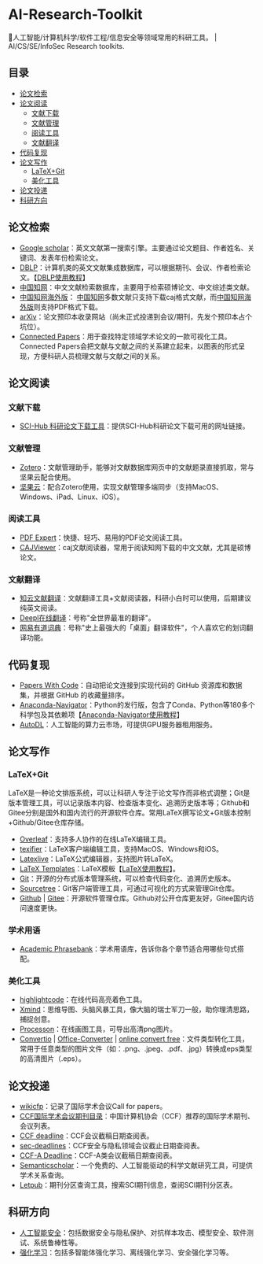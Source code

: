 # AI-Research-Toolkit
🔨人工智能/计算机科学/软件工程/信息安全等领域常用的科研工具。 | AI/CS/SE/InfoSec Research toolkits.

## 目录

- [论文检索](#论文检索)
- [论文阅读](#论文阅读)
  - [文献下载](#文献下载) 
  - [文献管理](#文献管理)
  - [阅读工具](#阅读工具)
  - [文献翻译](#文献翻译) 
- [代码复现](#代码复现) 
- [论文写作](#论文写作)
  - [LaTeX+Git](#LaTeX+Git)
  - [美化工具](#美化工具)
- [论文投递](#论文投递)
- [科研方向](#科研方向)

## 论文检索

- [Google scholar](https://scholar.google.com)：英文文献第一搜索引擎。主要通过论文题目、作者姓名、关键词、发表年份检索论文。
- [DBLP](https://dblp.org/)：计算机类的英文文献集成数据库，可以根据期刊、会议、作者检索论文。【[DBLP使用教程](https://blog.csdn.net/m0_38068876/article/details/128226944)】
- [中国知网](https://www.cnki.net/)：中文文献检索数据库，主要用于检索硕博论文、中文综述类文献。
- [中国知网海外版](https://chn.oversea.cnki.net/index/)： [中国知网](https://www.cnki.net/)多数文献只支持下载caj格式文献，而[中国知网海外版](https://chn.oversea.cnki.net/index/)则支持PDF格式下载。
- [arXiv](https://arxiv.org/)：论文预印本收录网站（尚未正式投递到会议/期刊，先发个预印本占个坑位）。
- [Connected Papers](https://www.connectedpapers.com/)：用于查找特定领域学术论文的一款可视化工具。Connected Papers会把文献与文献之间的关系建立起来，以图表的形式呈现，方便科研人员梳理文献与文献之间的关系。

## 论文阅读

### 文献下载

- [SCI-Hub 科研论文下载工具](http://tool.yovisun.com/scihub/)：提供SCI-Hub科研论文下载可用的网址链接。

### 文献管理

- [Zotero](https://www.zotero.org/)：文献管理助手，能够对文献数据库网页中的文献题录直接抓取，常与坚果云配合使用。
- [坚果云](https://www.jianguoyun.com/)：配合Zotero使用，实现文献管理多端同步（支持MacOS、Windows、iPad、Linux、iOS）。

### 阅读工具

- [PDF Expert](https://www.pdfexpert.cn/)：快捷、轻巧、易用的PDF论文阅读工具。
- [CAJViewer](https://cajviewer.cnki.net/)：caj文献阅读器，常用于阅读知网下载的中文文献，尤其是硕博论文。

### 文献翻译

- [知云文献翻译](https://www.zhiyunwenxian.cn/)：文献翻译工具+文献阅读器，科研小白时可以使用，后期建议纯英文阅读。
- [Deepl在线翻译](https://www.deepl.com/translator)：号称"全世界最准的翻译"。
- [网易有道词典](https://cidian.youdao.com/)：号称"史上最强大的「桌面」翻译软件"，个人喜欢它的划词翻译功能。

## 代码复现

- [Papers With Code](https://paperswithcode.com/)：自动把论文连接到实现代码的 GitHub 资源库和数据集，并根据 GitHub 的收藏量排序。
- [Anaconda-Navigator](https://www.anaconda.com)：Python的发行版，包含了Conda、Python等180多个科学包及其依赖项【[Anaconda-Navigator使用教程](https://blog.csdn.net/m0_38068876/article/details/128364154)】
- [AutoDL](https://www.autodl.com)：人工智能的算力云市场，可提供GPU服务器租用服务。

## 论文写作

### LaTeX+Git

LaTeX是一种论文排版系统，可以让科研人专注于论文写作而非格式调整；Git是版本管理工具，可以记录版本内容、检查版本变化、追溯历史版本等；Github和Gitee分别是国外和国内流行的开源软件仓库。常用LaTeX撰写论文+Git版本控制+Github/Gitee仓库存储。

- [Overleaf](https://www.overleaf.com/)：支持多人协作的在线LaTeX编辑工具。
- [texifier](https://www.texifier.com/)：LaTeX客户端编辑工具，支持MacOS、Windows和iOS。
- [Latexlive](https://www.latexlive.com/)：LaTeX公式编辑器，支持图片转LaTeX。
- [LaTeX Templates](http://www.latextemplates.com/)：LaTeX模板【[LaTeX使用教程](https://blog.csdn.net/m0_38068876/category_10779337.html)】。
- [Git](https://git-scm.com/)：开源的分布式版本管理系统，可以检查代码变化、追溯历史版本。
- [Sourcetree](https://www.sourcetreeapp.com/)：Git客户端管理工具，可通过可视化的方式来管理Git仓库。
- [Github](https://github.com/) | [Gitee](https://gitee.com/)：开源软件管理仓库。Github对公开仓库更友好，Gitee国内访问速度更快。

### 学术用语

- [Academic Phrasebank](http://www.phrasebank.manchester.ac.uk/)：学术用语库，告诉你各个章节适合用哪些句式搭配。

### 美化工具

- [highlightcode](https://highlightcode.com/)：在线代码高亮着色工具。
- [Xmind](https://xmind.cn/)：思维导图、头脑风暴工具，像大脑的瑞士军刀一般，助你理清思路，捕捉创意。
- [Processon](https://www.processon.com/)：在线画图工具，可导出高清png图片。
- [Convertio](https://convertio.co/zh/) | [Office-Converter](https://cn.office-converter.com/) | [online convert free](https://onlineconvertfree.com/zh/)：文件类型转化工具，常用于任意类型的图片文件（如：.png、.jpeg、.pdf、.jpg）转换成eps类型的高清图片（.eps）。

## 论文投递

- [wikicfp](http://www.wikicfp.com/cfp/)：记录了国际学术会议Call for papers。
- [CCF国际学术会议期刊目录](https://blog.csdn.net/m0_38068876/category_11820954.html)：中国计算机协会（CCF）推荐的国际学术期刊、会议列表。
- [CCF deadline](https://ccfddl.github.io/)：CCF会议截稿日期查阅表。
- [sec-deadlines](https://sec-deadlines.github.io/)：CCF安全与隐私领域会议截止日期查阅表。
- [CCF-A Deadline](https://github.com/Allenpandas/CCF-A-Deadlines)：CCF-A类会议截稿日期查阅表。
- [Semanticscholar](https://www.semanticscholar.org/)：一个免费的、人工智能驱动的科学文献研究工具，可提供学术关系查询。
- [Letpub](https://letpub.com.cn/)：期刊分区查询工具，搜索SCI期刊信息，查阅SCI期刊分区表。



## 科研方向

- [人工智能安全](./AI%20Security)：包括数据安全与隐私保护、对抗样本攻击、模型安全、软件测试、系统鲁棒性等。
- [强化学习](./Reinforcement%20Learning)：包括多智能体强化学习、离线强化学习、安全强化学习等。




